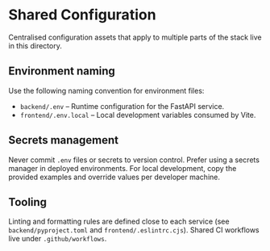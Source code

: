 # Shared Configuration

Centralised configuration assets that apply to multiple parts of the stack live in this directory.

## Environment naming

Use the following naming convention for environment files:

- `backend/.env` – Runtime configuration for the FastAPI service.
- `frontend/.env.local` – Local development variables consumed by Vite.

## Secrets management

Never commit `.env` files or secrets to version control. Prefer using a secrets manager in deployed environments. For local development, copy the provided examples and override values per developer machine.

## Tooling

Linting and formatting rules are defined close to each service (see `backend/pyproject.toml` and `frontend/.eslintrc.cjs`). Shared CI workflows live under `.github/workflows`.
